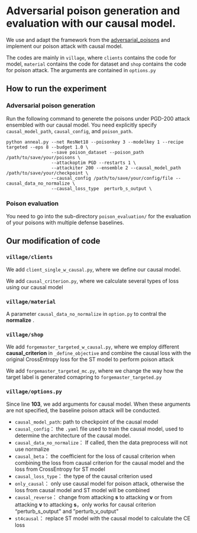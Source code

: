 # Adversarial poison generation and evaluation with our causal model.

We use and adapt the framework from the [adversarial_poisons](https://github.com/lhfowl/adversarial_poisons) and implement our poison attack with causal model.

The codes are mainly in ```village```, where ```clients``` contains the code for model, ```material``` contains the code for dataset and ```shop``` contains the code for poison attack. The arguments are contained in ```options.py```

## How to run the experiment
### Adversarial poison generation
Run the following command to generete the poisons under PGD-200 attack ensembled with our causal model. You need explicitly specify `causal_model_path`, `causal_config`, and `poison_path`.
```
python anneal.py --net ResNet18 --poisonkey 3 --modelkey 1 --recipe targeted --eps 8 --budget 1.0 \
                 --save poison_dataset --poison_path /path/to/save/your/poisons \
                 --attackoptim PGD --restarts 1 \
                 --attackiter 200 --ensemble 2 --causal_model_path /path/to/save/your/checkpoint \
                 --causal_config /path/to/save/your/config/file --causal_data_no_normalize \
                 --causal_loss_type  perturb_s_output \
```

### Poison evaluation
You need to go into the sub-directory `poison_evaluation/` for the evaluation of your poisons with multiple defense baselines.

## Our modification of code
### ```village/clients```
We add ```client_single_w_causal.py```, where we define our causal model.

We add ```causal_criterion.py```, where we calculate several types of loss using our causal model

### ```village/material```
A parameter ```causal_data_no_normalize``` in ```option.py``` to contral the **normalize** .

### ```village/shop```
We add ```forgemaster_targeted_w_causal.py```, where we employ different **causal_criterion** in ```_define_objective``` and combine the causal loss with the original CrossEntropy loss for the ST model to perform poison attack

We add ```forgemaster_targeted_mc.py```, where we change the way how the target label is generated comapring to ```forgemaster_targeted.py```

### ```village/options.py```

Since line **103**, we add arguments for causal model. When these arguments are not specified, the baseline poison attack will be conducted.

- ```causal_model_path```: path to checkpoint of the causal model
- ```causal_config```： the ```.yaml``` file used to train the causal model, used to determine the architecture of the causal model. 
- ```causal_data_no_normalize```： If called, then the data preprocess will not use normalize
- ```causal_beta```： the coefficient for the loss of causal criterion when combining the loss from causal criterion for the causal model and the loss from CrossEntropy for ST model
- ```causal_loss_type```： the type of the causal criterion used
- ```only_causal```： only use causal model for poison attack, otherwise the loss from causal model and ST model will be combined
- ```causal_reverse```： change from attacking **s** to attacking **v** or from attacking **v** to attacking **s**，only works for causal criterion “perturb_s_output" and ”perturb_v_output"
- ```st4causal```： replace ST model with the causal model to calculate the CE loss
